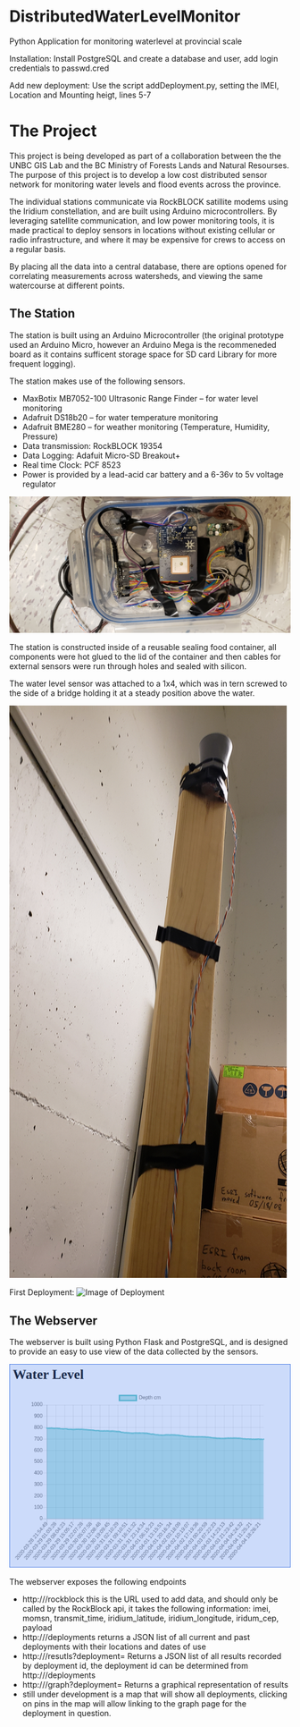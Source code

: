 # DistributedWaterLevelMonitor
Python Application for monitoring waterlevel at provincial scale

Installation:
Install PostgreSQL and create a database and user, add login credentials to passwd.cred

Add new deployment:
Use the script addDeployment.py, setting the IMEI, Location and Mounting heigt, lines 5-7

# The Project
This project is being developed as part of a collaboration between the the UNBC GIS Lab and the BC Ministry of Forests Lands and Natural Resourses. The purpose of this project is to develop a low cost distributed sensor network for monitoring water levels and flood events across the province. 

The individual stations communicate via RockBLOCK satillite modems using the Iridium constellation, and are built using Arduino microcontrollers. By leveraging satellite communication, and low power monitoring tools, it is made practical to deploy sensors in locations without existing cellular or radio infrastructure, and where it may be expensive for crews to access on a regular basis.

By placing all the data into a central database, there are options opened for correlating measurements across watersheds, and viewing the same watercourse at different points.

## The Station
The station is built using an Arduino Microcontroller (the original prototype used an Arduino Micro, however an Arduino Mega is the recommeneded board as it contains sufficent storage space for SD card Library for more frequent logging).

The station makes use of the following sensors. 
* MaxBotix MB7052-100 Ultrasonic Range Finder – for water level monitoring
* Adafruit DS18b20 – for water temperature monitoring
* Adafruit BME280 – for weather monitoring (Temperature, Humidity, Pressure)
* Data transmission: RockBLOCK 19354
* Data Logging: Adafuit Micro-SD Breakout+
* Real time Clock: PCF 8523
* Power is provided by a lead-acid car battery and a 6-36v to 5v voltage regulator

![Image of Station](https://github.com/GeoGuy-ca/DistributedWaterLevelMonitor/blob/master/photos/20200525_131511.jpg)

The station is constructed inside of a reusable sealing food container, all components were hot glued to the lid of the container and then cables for external sensors were run through holes and sealed with silicon.

The water level sensor was attached to a 1x4, which was in tern screwed to the side of a bridge holding it at a steady position above the water.

![Image of Ultrasonic Sensor](https://github.com/GeoGuy-ca/DistributedWaterLevelMonitor/blob/master/photos/20200525_131445.jpg)

First Deployment:
![Image of Deployment](https://github.com/GeoGuy-ca/DistributedWaterLevelMonitor/blob/master/photos/20200428_150403.jpg)

## The Webserver
  The webserver is built using Python Flask and PostgreSQL, and is designed to provide an easy to use view of the data collected by the sensors. 
  
![Image of Waterlevel graph](https://github.com/GeoGuy-ca/DistributedWaterLevelMonitor/blob/master/photos/Screenshot%20from%202020-05-25%2013-46-06.png)

The webserver exposes the following endpoints
 * http://<domain>/rockblock this is the URL used to add data, and should only be called by the RockBlock api, it takes the following information: imei, momsn, transmit_time, iridium_latitude, iridium_longitude, iridum_cep, payload 
  * http://<domain>/deployments returns a JSON list of all current and past deployments with their locations and dates of use
  * http://<domain>/resutls?deployment=<id> Returns a JSON list of all results recorded by deployment id, the deployment id can be determined from http://<domain>/deployments
  * http://<domain>/graph?deployment=<id> Returns a graphical representation of results
  * still under development is a map that will show all deployments, clicking on pins in the map will allow linking to the graph page for the deployment in question.

